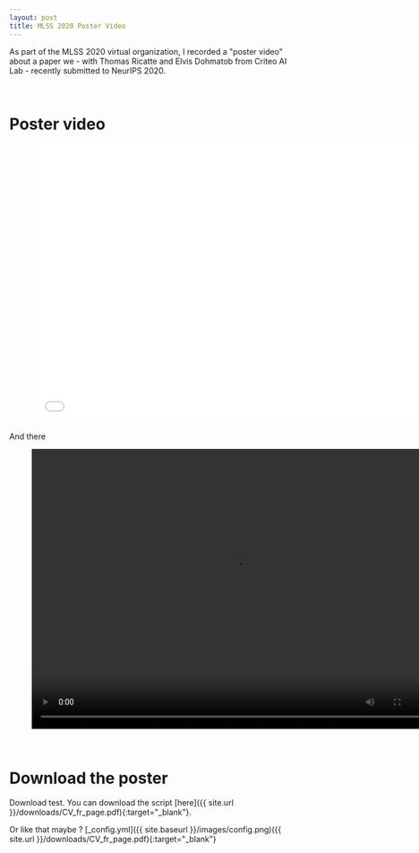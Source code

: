 ```yaml
---
layout: post
title: MLSS 2020 Poster Video
---
```


As part of the MLSS 2020 virtual organization, I recorded a "poster video" about a paper we - with Thomas Ricatte and Elvis Dohmatob from Criteo AI Lab - recently submitted to NeurIPS 2020.

<br/>

# Poster video

<figure class="video_container">
  <iframe src="../downloads/test_video.mp4" frameborder="0" width="725" height="500"> </iframe>
</figure>

And there

<figure class="video_container">
	<video width="725" height="500" controls>
    	<source src="../downloads/test_video.mp4" type="video/mp4">
	</video>
</figure>


<br/>

# Download the poster

Download test.
You can download the script [here]({{ site.url }}/downloads/CV_fr_page.pdf){:target="_blank"}.

Or like that maybe ? [_config.yml]({{ site.baseurl }}/images/config.png)({{ site.url }}/downloads/CV_fr_page.pdf){:target="_blank"}


